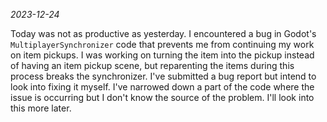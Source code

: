 *2023-12-24*

Today was not as productive as yesterday. I encountered a bug in Godot's `MultiplayerSynchronizer` code that prevents me from continuing my work on item pickups. I was working on turning the item into the pickup instead of having an item pickup scene, but reparenting the items during this process breaks the synchronizer. I've submitted a bug report but intend to look into fixing it myself. I've narrowed down a part of the code where the issue is occurring but I don't know the source of the problem. I'll look into this more later.